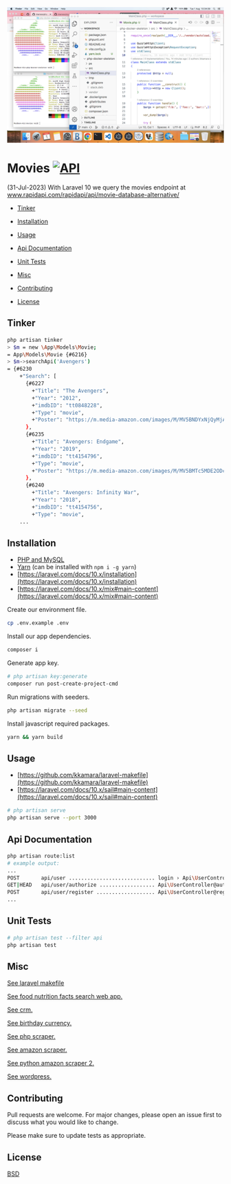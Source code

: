 <img src="https://github.com/kkamara/useful/raw/main/MainClass.png" alt="MainClass.png" width=""/>

# Movies [![API](https://github.com/kkamara/movies/actions/workflows/build.yml/badge.svg)](https://github.com/kkamara/movies/actions/workflows/build.yml)

(31-Jul-2023) With Laravel 10 we query the movies endpoint at www.rapidapi.com/rapidapi/api/movie-database-alternative/

* [Tinker](#tinker)

* [Installation](#installation)

* [Usage](#usage)

* [Api Documentation](#api-documentation)

* [Unit Tests](#unit-tests)

* [Misc](#misc)

* [Contributing](#contributing)

* [License](#license)

## Tinker

```bash
php artisan tinker
> $m = new \App\Models\Movie;
= App\Models\Movie {#6216}
> $m->searchApi('Avengers')
= {#6230
    +"Search": [
      {#6227
        +"Title": "The Avengers",
        +"Year": "2012",
        +"imdbID": "tt0848228",
        +"Type": "movie",
        +"Poster": "https://m.media-amazon.com/images/M/MV5BNDYxNjQyMjAtNTdiOS00NGYwLWFmNTAtNThmYjU5ZGI2YTI1XkEyXkFqcGdeQXVyMTMxODk2OTU@._V1_SX300.jpg",
      },
      {#6235
        +"Title": "Avengers: Endgame",
        +"Year": "2019",
        +"imdbID": "tt4154796",
        +"Type": "movie",
        +"Poster": "https://m.media-amazon.com/images/M/MV5BMTc5MDE2ODcwNV5BMl5BanBnXkFtZTgwMzI2NzQ2NzM@._V1_SX300.jpg",
      },
      {#6240
        +"Title": "Avengers: Infinity War",
        +"Year": "2018",
        +"imdbID": "tt4154756",
        +"Type": "movie",
    ...
```

## Installation

* [PHP and MySQL](https://www.apachefriends.org/download.html)
* [Yarn](https://yarnpkg.com/getting-started/install) (can be installed with `npm i -g yarn`)
* [https://laravel.com/docs/10.x/installation](https://laravel.com/docs/10.x/installation)
* [https://laravel.com/docs/10.x/mix#main-content](https://laravel.com/docs/10.x/mix#main-content)

Create our environment file.

```bash
cp .env.example .env
```

Install our app dependencies.

```bash
composer i
```

Generate app key.

```bash
# php artisan key:generate
composer run post-create-project-cmd
```

Run migrations with seeders.

```bash
php artisan migrate --seed
```

Install javascript required packages.

```bash
yarn && yarn build
```

## Usage

* [https://github.com/kkamara/laravel-makefile](https://github.com/kkamara/laravel-makefile)
* [https://laravel.com/docs/10.x/sail#main-content](https://laravel.com/docs/10.x/sail#main-content)

```bash
# php artisan serve
php artisan serve --port 3000
```

## Api Documentation

```bash
php artisan route:list
# example output:
...
POST       api/user ............................ login › Api\UserController@login
GET|HEAD   api/user/authorize .................. Api\UserController@authorizeUser
POST       api/user/register ................... Api\UserController@register
...
```

## Unit Tests

```bash
# php artisan test --filter api
php artisan test
```

## Misc

[See laravel makefile](https://github.com/kkamara/laravel-makefile)

[See food nutrition facts search web app.](food-nutrition-facts-search-web-app)

[See crm.](https://github.com/kkamara/crm)

[See birthday currency.](https://github.com/kkamara/birthday-currency)

[See php scraper.](https://github.com/kkamara/php-scraper)

[See amazon scraper.](https://github.com/kkamara/amazon-scraper)

[See python amazon scraper 2.](https://github.com/kkamara/selenium-py)

[See wordpress.](https://github.com/kkamara/wordpress)

## Contributing
Pull requests are welcome. For major changes, please open an issue first to discuss what you would like to change.

Please make sure to update tests as appropriate.

## License
[BSD](https://opensource.org/licenses/BSD-3-Clause)
